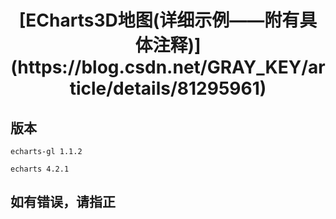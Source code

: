 
<h1 align="center">[ECharts3D地图(详细示例——附有具体注释)](https://blog.csdn.net/GRAY_KEY/article/details/81295961)</h1>

## 版本

```
echarts-gl 1.1.2
```
```
echarts 4.2.1
```

## 如有错误，请指正
